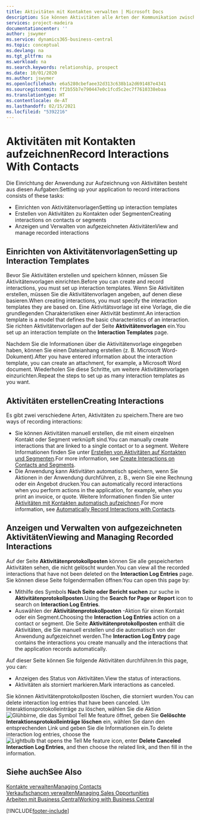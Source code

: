 ```yaml
---
title: Aktivitäten mit Kontakten verwalten | Microsoft Docs
description: Sie können Aktivitäten alle Arten der Kommunikation zwischen Ihrem Unternehmen und Ihren Kontakten aufzeichnen, uum Beispiel Briefe, Fax, E-Mail, Telefon, Besprechungen usw.
services: project-madeira
documentationcenter: ''
author: jswymer
ms.service: dynamics365-business-central
ms.topic: conceptual
ms.devlang: na
ms.tgt_pltfrm: na
ms.workload: na
ms.search.keywords: relationship, prospect
ms.date: 10/01/2020
ms.author: jswymer
ms.openlocfilehash: e6a5280cbefaee32d313c638b1a2d691487e4341
ms.sourcegitcommit: ff2b55b7e790447e0c1fcd5c2ec7f7610338ebaa
ms.translationtype: HT
ms.contentlocale: de-AT
ms.lasthandoff: 02/15/2021
ms.locfileid: "5392216"
---
```

# <a name="record-interactions-with-contacts"></a><span data-ttu-id="c1077-103">Aktivitäten mit Kontakten aufzeichnen</span><span class="sxs-lookup"><span data-stu-id="c1077-103">Record Interactions With Contacts</span></span>
<span data-ttu-id="c1077-104">Die Einrichtung der Anwendung zur Aufzeichnung von Aktivitäten besteht aus diesen Aufgaben:</span><span class="sxs-lookup"><span data-stu-id="c1077-104">Setting up your application to record interactions consists of these tasks:</span></span>

* <span data-ttu-id="c1077-105">Einrichten von Aktivitätenvorlagen</span><span class="sxs-lookup"><span data-stu-id="c1077-105">Setting up interaction templates</span></span>  
* <span data-ttu-id="c1077-106">Erstellen von Aktivitäten zu Kontakten oder Segmenten</span><span class="sxs-lookup"><span data-stu-id="c1077-106">Creating interactions on contacts or segments</span></span>  
* <span data-ttu-id="c1077-107">Anzeigen und Verwalten von aufgezeichneten Aktivitäten</span><span class="sxs-lookup"><span data-stu-id="c1077-107">View and manage recorded interactions</span></span>  

##  <a name="setting-up-interaction-templates"></a><span data-ttu-id="c1077-108">Einrichten von Aktivitätenvorlagen</span><span class="sxs-lookup"><span data-stu-id="c1077-108">Setting up Interaction Templates</span></span>
<span data-ttu-id="c1077-109">Bevor Sie Aktivitäten erstellen und speichern können, müssen Sie Aktivitätenvorlagen einrichten.</span><span class="sxs-lookup"><span data-stu-id="c1077-109">Before you can create and record interactions, you must set up interaction templates.</span></span> <span data-ttu-id="c1077-110">Wenn Sie Aktivitäten erstellen, müssen Sie die Aktivitätenvorlagen angeben, auf denen diese basieren.</span><span class="sxs-lookup"><span data-stu-id="c1077-110">When creating interactions, you must specify the interaction templates they are based on.</span></span> <span data-ttu-id="c1077-111">Eine Aktivitätsvorlage ist eine Vorlage, die die grundlegenden Charakteristiken einer Aktivität bestimmt.</span><span class="sxs-lookup"><span data-stu-id="c1077-111">An interaction template is a model that defines the basic characteristics of an interaction.</span></span>
<span data-ttu-id="c1077-112">Sie richten Aktivitätenvorlagen auf der Seite **Aktivitätenvorlagen** ein.</span><span class="sxs-lookup"><span data-stu-id="c1077-112">You set up an interaction template on the **Interaction Templates** page.</span></span>

<span data-ttu-id="c1077-113">Nachdem Sie die Informationen über die Aktivitätenvorlage eingegeben haben, können Sie einen Dateianhang erstellen (z. B. Microsoft Word-Dokument).</span><span class="sxs-lookup"><span data-stu-id="c1077-113">After you have entered information about the interaction template, you can create an attachment, for example, a Microsoft Word document.</span></span> <span data-ttu-id="c1077-114">Wiederholen Sie diese Schritte, um weitere Aktivitätenvorlagen einzurichten.</span><span class="sxs-lookup"><span data-stu-id="c1077-114">Repeat the steps to set up as many interaction templates as you want.</span></span>  

## <a name="creating-interactions"></a><span data-ttu-id="c1077-115">Aktivitäten erstellen</span><span class="sxs-lookup"><span data-stu-id="c1077-115">Creating Interactions</span></span>
<span data-ttu-id="c1077-116">Es gibt zwei verschiedene Arten, Aktivitäten zu speichern.</span><span class="sxs-lookup"><span data-stu-id="c1077-116">There are two ways of recording interactions:</span></span>

* <span data-ttu-id="c1077-117">Sie können Aktivitäten manuell erstellen, die mit einem einzelnen Kontakt oder Segment verknüpft sind.</span><span class="sxs-lookup"><span data-stu-id="c1077-117">You can manually create interactions that are linked to a single contact or to a segment.</span></span> <span data-ttu-id="c1077-118">Weitere Informationen finden Sie unter [Erstellen von Aktivitäten auf Kontakten und Segmenten](marketing-how-create-interactions.md).</span><span class="sxs-lookup"><span data-stu-id="c1077-118">For more information, see [Create Interactions on Contacts and Segments](marketing-how-create-interactions.md).</span></span>  
* <span data-ttu-id="c1077-119">Die Anwendung kann Aktivitäten automatisch speichern, wenn Sie Aktionen in der Anwendung durchführen, z. B., wenn Sie eine Rechnung oder ein Angebot drucken.</span><span class="sxs-lookup"><span data-stu-id="c1077-119">You can automatically record interactions when you perform actions in the application, for example, when you print an invoice, or quote.</span></span> <span data-ttu-id="c1077-120">Weitere Informationen finden Sie unter [Aktivitäten mit Kontakten automatisch aufzeichnen](marketing-auto-record-interactions.md).</span><span class="sxs-lookup"><span data-stu-id="c1077-120">For more information, see [Automatically Record Interactions with Contacts](marketing-auto-record-interactions.md).</span></span>

## <a name="viewing-and-managing-recorded-interactions"></a><span data-ttu-id="c1077-121">Anzeigen und Verwalten von aufgezeichneten Aktivitäten</span><span class="sxs-lookup"><span data-stu-id="c1077-121">Viewing and Managing Recorded Interactions</span></span>
<span data-ttu-id="c1077-122">Auf der Seite **Aktivitätenprotokollposten** können Sie alle gespeicherten Aktivitäten sehen, die nicht gelöscht wurden.</span><span class="sxs-lookup"><span data-stu-id="c1077-122">You can view all the recorded interactions that have not been deleted on the **Interaction Log Entries** page.</span></span> <span data-ttu-id="c1077-123">Sie können diese Seite folgendermaßen öffnen:</span><span class="sxs-lookup"><span data-stu-id="c1077-123">You can open this page by:</span></span>

* <span data-ttu-id="c1077-124">Mithilfe des Symbols **Nach Seite oder Bericht suchen** zur suche in **Aktivitätenprotokollposten**.</span><span class="sxs-lookup"><span data-stu-id="c1077-124">Using the **Search for Page or Report** icon to search on **Interaction Log Entries**.</span></span>
* <span data-ttu-id="c1077-125">Auswählen der **Aktivitätenprotokollposten** -Aktion für einen Kontakt oder ein Segment.</span><span class="sxs-lookup"><span data-stu-id="c1077-125">Choosing the **Interaction Log Entries** action on a contact or segment.</span></span>
  <span data-ttu-id="c1077-126">Die Seite **Aktivitätenprotokollposten** enthält die Aktivitäten, die Sie manuell erstellen und die automatisch von der Anwendung aufgezeichnet werden.</span><span class="sxs-lookup"><span data-stu-id="c1077-126">The **Interaction Log Entry** page contains the interactions you create manually and the interactions that the application records automatically.</span></span>

<span data-ttu-id="c1077-127">Auf dieser Seite können Sie folgende Aktivitäten durchführen:</span><span class="sxs-lookup"><span data-stu-id="c1077-127">In this page, you can:</span></span>

* <span data-ttu-id="c1077-128">Anzeigen des Status von Aktivitäten.</span><span class="sxs-lookup"><span data-stu-id="c1077-128">View the status of interactions.</span></span>
* <span data-ttu-id="c1077-129">Aktivitäten als storniert markieren.</span><span class="sxs-lookup"><span data-stu-id="c1077-129">Mark interactions as canceled.</span></span>

<span data-ttu-id="c1077-130">Sie können Aktivitätenprotokollposten löschen, die storniert wurden.</span><span class="sxs-lookup"><span data-stu-id="c1077-130">You can delete interaction log entries that have been canceled.</span></span> <span data-ttu-id="c1077-131">Um Interaktionsprotokolleinträge zu löschen, wählen Sie die Aktion ![Glühbirne, die das Symbol Tell Me feature](media/ui-search/search_small.png "Tell Me-Funktion") öffnet, geben Sie **Gelöschte Interaktionsprotokolleinträge löschen** ein, wählen Sie dann den entsprechenden Link und geben Sie die Informationen ein.</span><span class="sxs-lookup"><span data-stu-id="c1077-131">To delete interaction log entries, choose the ![Lightbulb that opens the Tell Me feature](media/ui-search/search_small.png "Tell me what you want to do") icon, enter **Delete Canceled Interaction Log Entries**, and then choose the related link, and then fill in the information.</span></span>

## <a name="see-also"></a><span data-ttu-id="c1077-132">Siehe auch</span><span class="sxs-lookup"><span data-stu-id="c1077-132">See Also</span></span>
[<span data-ttu-id="c1077-133">Kontakte verwalten</span><span class="sxs-lookup"><span data-stu-id="c1077-133">Managing Contacts</span></span>](marketing-contacts.md)  
[<span data-ttu-id="c1077-134">Verkaufschancen verwalten</span><span class="sxs-lookup"><span data-stu-id="c1077-134">Managing Sales Opportunities</span></span>](marketing-manage-sales-opportunities.md)  
[<span data-ttu-id="c1077-135">Arbeiten mit  Business Central</span><span class="sxs-lookup"><span data-stu-id="c1077-135">Working with Business Central</span></span>](ui-work-product.md)  


[!INCLUDE[footer-include](includes/footer-banner.md)]